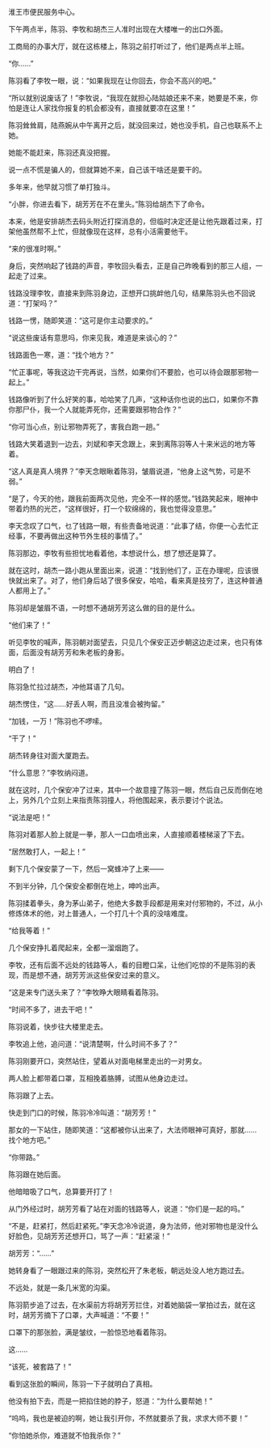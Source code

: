 淮王市便民服务中心。

下午两点半，陈羽、李牧和胡杰三人准时出现在大楼唯一的出口外面。

工商局的办事大厅，就在这栋楼上，陈羽之前打听过了，他们是两点半上班。

“你……”

陈羽看了李牧一眼，说：“如果我现在让你回去，你会不高兴的吧。”

“所以就别说废话了！”李牧说，“我现在就担心陆姑娘还来不来，她要是不来，你怕是连让人家找你报复的机会都没有，直接就要凉在这里！”

陈羽耸耸肩，陆燕婉从中午离开之后，就没回来过，她也没手机，自己也联系不上她。

她能不能赶来，陈羽还真没把握。

说一点不慌是骗人的，但就算她不来，自己该干啥还是要干的。

多年来，他早就习惯了单打独斗。

“小胖，你进去看下，胡芳芳在不在里头。”陈羽给胡杰下了命令。

本来，他是安排胡杰去码头附近打探消息的，但临时决定还是让他先跟着过来，打架他虽然帮不上忙，但就像现在这样，总有小活需要他干。

“来的很准时啊。”

身后，突然响起了钱路的声音，李牧回头看去，正是自己昨晚看到的那三人组，一起走了过来。

钱路没理李牧，直接来到陈羽身边，正想开口挑衅他几句，结果陈羽头也不回说道：“打架吗？”

钱路一愣，随即笑道：“这可是你主动要求的。”

“说这些废话有意思吗，你来见我，难道是来谈心的？”

钱路面色一寒，道：“找个地方？”

“忙正事呢，等我这边干完再说，当然，如果你们不要脸，也可以待会跟那邪物一起上。”

钱路像听到了什么好笑的事，哈哈笑了几声，“这种话你也说的出口，如果你不靠你那尸仆，我一个人就能弄死你，还需要跟邪物合作？”

“你可当心点，别让邪物弄死了，害我白跑一趟。”

钱路大笑着退到一边去，刘斌和李天念跟上，来到离陈羽等人十来米远的地方等着。

“这人真是真人境界？”李天念眼瞅着陈羽，皱眉说道，“他身上这气势，可是不弱。”

“是了，今天的他，跟我前面两次见他，完全不一样的感觉。”钱路笑起来，眼神中带着灼热的光芒，“这样很好，打一个软绵绵的，我也觉得没意思。”

李天念叹了口气，乜了钱路一眼，有些责备地说道：“此事了结，你便一心去忙正经事，不要再做出这种节外生枝的事情了。”

陈羽那边，李牧有些担忧地看着他，本想说什么，想了想还是算了。

就在这时，胡杰一路小跑从里面出来，说道：“找到他们了，正在办理呢，应该很快就出来了。对了，他们身后站了很多保安，哈哈，看来真是技穷了，连这种普通人都用上了。”

陈羽却是皱眉不语，一时想不通胡芳芳这么做的目的是什么。

“他们来了！”

听见李牧的喊声，陈羽朝对面望去，只见几个保安正迈步朝这边走过来，也只有体面，后面没有胡芳芳和朱老板的身影。

明白了！

陈羽急忙拉过胡杰，冲他耳语了几句。

胡杰愣住，“这……好丢人啊，而且没准会被拘留。”

“加钱，一万！”陈羽也不啰嗦。

“干了！”

胡杰转身往对面大厦跑去。

“什么意思？”李牧纳闷道。

就在这时，几个保安冲了过来，其中一个故意撞了陈羽一眼，然后自己反而倒在地上，另外几个立刻上来指责陈羽撞人，将他围起来，表示要讨个说法。

“说法是吧！”

陈羽对着那人脸上就是一拳，那人一口血喷出来，人直接顺着楼梯滚了下去。

“居然敢打人，一起上！”

剩下几个保安蒙了一下，然后一窝蜂冲了上来——

不到半分钟，几个保安全都倒在地上，呻吟出声。

陈羽揉着拳头，身为茅山弟子，他绝大多数手段都是用来对付邪物的，不过，从小修炼体术的他，对上普通人，一个打几十个真的没啥难度。

“给我等着！”

几个保安挣扎着爬起来，全都一溜烟跑了。

李牧，还有后面不远处的钱路等人，看的目瞪口呆，让他们吃惊的不是陈羽的表现，而是想不通，胡芳芳派这些保安过来的意义。

“这是来专门送头来了？”李牧睁大眼睛看着陈羽。

“时间不多了，进去干吧！”

陈羽说着，快步往大楼里走去。

李牧追上他，追问道：“说清楚啊，什么时间不多了？”

陈羽刚要开口，突然站住，望着从对面电梯里走出的一对男女。

两人脸上都带着口罩，互相挽着胳膊，试图从他身边走过。

陈羽跟了上去。

快走到门口的时候，陈羽冷冷叫道：“胡芳芳！”

那女的一下站住，随即笑道：“这都被你认出来了，大法师眼神可真好，那就……找个地方吧。”

“你带路。”

陈羽跟在她后面。

他暗暗吸了口气，总算要开打了！

从门外经过时，胡芳芳看了站在对面的钱路等人，说道：“你们是一起的吗。”

“不是，赶紧打，然后赶紧死。”李天念冷冷说道，身为法师，他对邪物也是没什么好脸色，见胡芳芳还想开口，骂了一声：“赶紧滚！”

胡芳芳：“……”

她转身看了一眼跟过来的陈羽，突然松开了朱老板，朝远处没人地方跑过去。

不远处，就是一条几米宽的沟渠。

陈羽箭步追了过去，在水渠前方将胡芳芳拦住，对着她脑袋一掌拍过去，就在这时，胡芳芳摘下了口罩，大声喊道：“不要！”

口罩下的那张脸，满是皱纹，一脸惊恐地看着陈羽。

这……

“该死，被套路了！”

看到这张脸的瞬间，陈羽一下子就明白了真相。

他没有拍下去，而是一把掐住她的脖子，怒道：“为什么要帮她！”

“呜呜，我也是被迫的啊，她让我引开你，不然就要杀了我，求求大师不要！”

“你怕她杀你，难道就不怕我杀你？”
